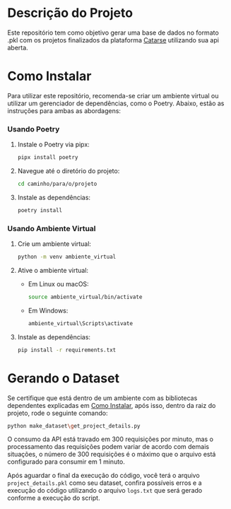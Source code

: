 # Descrição do Projeto

Este repositório tem como objetivo gerar uma base de dados no formato .pkl com os projetos finalizados da plataforma [Catarse](https://www.catarse.me/) utilizando sua api aberta.

# Como Instalar

Para utilizar este repositório, recomenda-se criar um ambiente virtual ou utilizar um gerenciador de dependências, como o Poetry. Abaixo, estão as instruções para ambas as abordagens:

### Usando Poetry

1. Instale o Poetry via pipx:

   ```bash
   pipx install poetry
   ```
   
2. Navegue até o diretório do projeto:

   ```bash
   cd caminho/para/o/projeto
   ```
   
3. Instale as dependências:

   ```bash
   poetry install
   ```


### Usando Ambiente Virtual

1. Crie um ambiente virtual:
   ```bash
   python -m venv ambiente_virtual
   ```
   
2. Ative o ambiente virtual:
   - Em Linux ou macOS:

     ```bash
     source ambiente_virtual/bin/activate
     ```

   - Em Windows:

     ```bash
     ambiente_virtual\Scripts\activate
     ```
   
3. Instale as dependências:

   ```bash
   pip install -r requirements.txt
   ```

# Gerando o Dataset

Se certifique que está dentro de um ambiente com as bibliotecas dependentes explicadas em [Como Instalar](#como-instalar), após isso, dentro da raiz do projeto, rode o seguinte comando:


```bash
python make_dataset\get_project_details.py
```

O consumo da API está travado em 300 requisições por minuto, mas o processamento das requisições podem variar de acordo com demais situações, o número de 300 requisições é o máximo que o arquivo está configurado para consumir em 1 minuto.

Após aguardar o final da execução do código, você terá o arquivo `project_details.pkl` como seu dataset, confira possíveis erros e a execução do código utilizando o arquivo `logs.txt` que será gerado conforme a execução do script.



